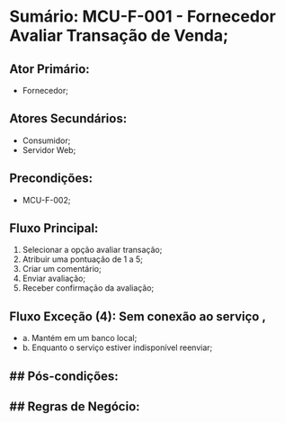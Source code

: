 # Sumário: MCU-F-001 - Fornecedor Avaliar Transação de Venda;
##  Ator Primário: 
 - Fornecedor;
##  Atores Secundários:
 - Consumidor;
 - Servidor Web;
##  Precondições:
 - MCU-F-002;
## Fluxo Principal: 
1. Selecionar a opção avaliar transação;
2. Atribuir uma pontuação de 1 a 5;
3. Criar um comentário;
4. Enviar avaliação;
5. Receber confirmação da avaliação;
##  Fluxo Exceção (4): Sem conexão ao serviço ,
- a. Mantém em um banco local;
- b. Enquanto o serviço estiver indisponível reenviar;
##  ##  Pós-condições: 
##  ##  Regras de Negócio: